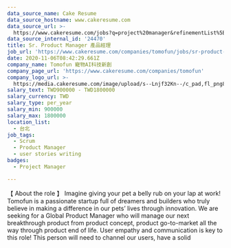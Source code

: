 ```yaml
---
data_source_name: Cake Resume
data_source_hostname: www.cakeresume.com
data_source_url: >-
  https://www.cakeresume.com/jobs?q=project%20manager&refinementList%5Blang_name%5D%5B0%5D=English&refinementList%5Bsalary_type%5D=per_year&range%5Bsalary_range%5D%5Bmin%5D=1000000&page=2
data_source_internal_id: '24470'
title: Sr. Product Manager 產品經理
job_url: 'https://www.cakeresume.com/companies/tomofun/jobs/sr-product-manager-3a6718'
date: 2020-11-06T08:42:29.661Z
company_name: Tomofun 寵物AI科技新創
company_page_url: 'https://www.cakeresume.com/companies/tomofun'
company_logo_url: >-
  https://media.cakeresume.com/image/upload/s--Lnjf32Kn--/c_pad,fl_png8,h_200,w_200/v1594890273/ztfrcn5jli33qaw9bpsz.png
salary_text: TWD900000 - TWD1800000
salary_currency: TWD
salary_type: per_year
salary_min: 900000
salary_max: 1800000
location_list:
  - 台北
job_tags:
  - Scrum
  - Product Manager
  - user stories writing
badges:
  - Project Manager

---
```


【 About the role 】 Imagine giving your pet a belly rub on your lap at work! Tomofun is a passionate startup full of dreamers and builders who truly believe in making a difference in our pets’ lives through innovation. We are seeking for a Global Product Manager who will manage our next breakthrough product from product concept, product go-to-market all the way through product end of life. User empathy and communication is key to this role! This person will need to channel our users, have a solid